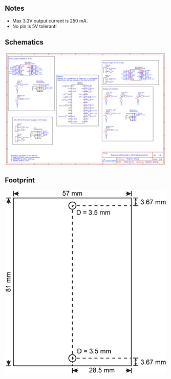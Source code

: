 ## Notes
* Max 3.3V output current is 250 mA.
* No pin is 5V tolerant!

## Schematics

![Schematics](./Schematic_Omnibox%20v3_2023-01-05.png)

## Footprint

![Footprint](./Board%20footprint.png)
